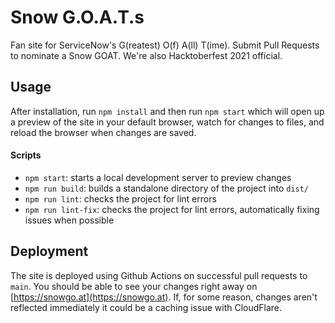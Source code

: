 # Snow G.O.A.T.s

Fan site for ServiceNow's G(reatest) O(f) A(ll) T(ime). Submit Pull Requests to nominate a Snow GOAT.  We're also Hacktoberfest 2021 official.

## Usage

After installation, run `npm install` and then run `npm start` which will open up a preview of the site in your default browser, watch for changes to files, and reload the browser when changes are saved.

#### Scripts

- `npm start`: starts a local development server to preview changes
- `npm run build`: builds a standalone directory of the project into `dist/`
- `npm run lint`: checks the project for lint errors
- `npm run lint-fix`: checks the project for lint errors, automatically fixing issues when possible

## Deployment

The site is deployed using Github Actions on successful pull requests to `main`.  You should be able to see your changes right away on [https://snowgo.at](https://snowgo.at).  If, for some reason, changes aren't reflected immediately it could be a caching issue with CloudFlare.

